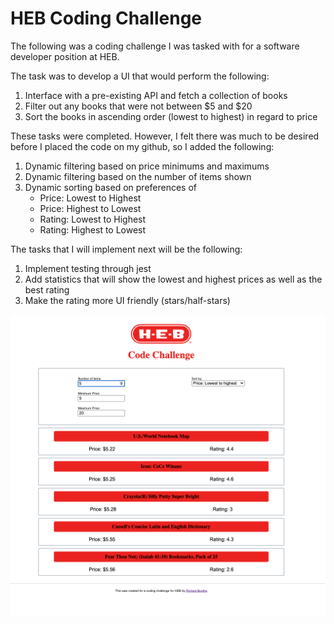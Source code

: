 # HEB Coding Challenge

The following was a coding challenge I was tasked with for a software developer position at HEB. 

The task was to develop a UI that would perform the following:
1. Interface with a pre-existing API and fetch a collection of books
2. Filter out any books that were not between $5 and $20
3. Sort the books in ascending order (lowest to highest) in regard to price

These tasks were completed. However, I felt there was much to be desired before I placed the code on my github, so I added the following:
1. Dynamic filtering based on price minimums and maximums
2. Dynamic filtering based on the number of items shown
3. Dynamic sorting based on preferences of 
    - Price: Lowest to Highest
    - Price: Highest to Lowest
    - Rating: Lowest to Highest
    - Rating: Highest to Lowest

The tasks that I will implement next will be the following:
1. Implement testing through jest
2. Add statistics that will show the lowest and highest prices as well as the best rating
3. Make the rating more UI friendly (stars/half-stars)

![HEB CODE CHALLENGE PREVIEW](./public/heb-preview.png)